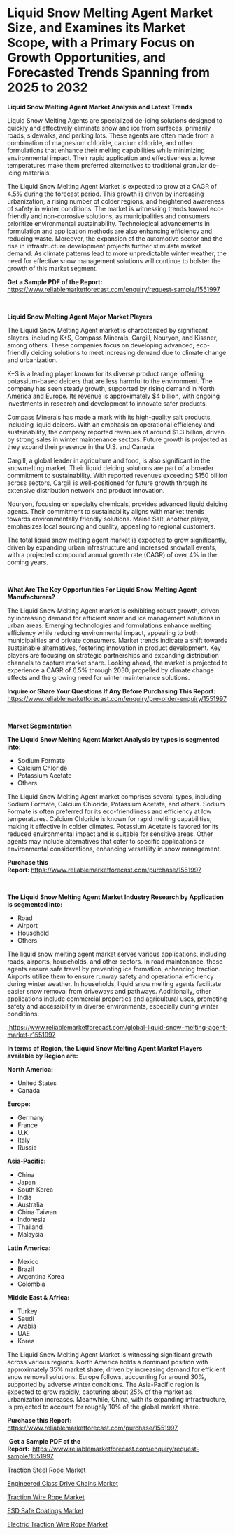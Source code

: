 <p><h1>Liquid Snow Melting Agent Market Size, and Examines its Market Scope, with a Primary Focus on Growth Opportunities, and Forecasted Trends Spanning from 2025 to 2032</h1></p><p><strong>Liquid Snow Melting Agent Market Analysis and Latest Trends</strong></p>
<p><p>Liquid Snow Melting Agents are specialized de-icing solutions designed to quickly and effectively eliminate snow and ice from surfaces, primarily roads, sidewalks, and parking lots. These agents are often made from a combination of magnesium chloride, calcium chloride, and other formulations that enhance their melting capabilities while minimizing environmental impact. Their rapid application and effectiveness at lower temperatures make them preferred alternatives to traditional granular de-icing materials.</p><p>The Liquid Snow Melting Agent Market is expected to grow at a CAGR of 4.5% during the forecast period. This growth is driven by increasing urbanization, a rising number of colder regions, and heightened awareness of safety in winter conditions. The market is witnessing trends toward eco-friendly and non-corrosive solutions, as municipalities and consumers prioritize environmental sustainability. Technological advancements in formulation and application methods are also enhancing efficiency and reducing waste. Moreover, the expansion of the automotive sector and the rise in infrastructure development projects further stimulate market demand. As climate patterns lead to more unpredictable winter weather, the need for effective snow management solutions will continue to bolster the growth of this market segment.</p></p>
<p><strong>Get a Sample PDF of the Report:&nbsp;</strong> <a href="https://www.reliablemarketforecast.com/enquiry/request-sample/1551997?utm_campaign=1144&utm_medium=2&utm_source=Github&utm_content=ia&utm_term=02042025&utm_id=liquid-snow-melting-agent">https://www.reliablemarketforecast.com/enquiry/request-sample/1551997</a></p>
<p>&nbsp;</p>
<p><strong>Liquid Snow Melting Agent Major Market Players</strong></p>
<p><p>The Liquid Snow Melting Agent market is characterized by significant players, including K+S, Compass Minerals, Cargill, Nouryon, and Kissner, among others. These companies focus on developing advanced, eco-friendly deicing solutions to meet increasing demand due to climate change and urbanization.</p><p>K+S is a leading player known for its diverse product range, offering potassium-based deicers that are less harmful to the environment. The company has seen steady growth, supported by rising demand in North America and Europe. Its revenue is approximately $4 billion, with ongoing investments in research and development to innovate safer products.</p><p>Compass Minerals has made a mark with its high-quality salt products, including liquid deicers. With an emphasis on operational efficiency and sustainability, the company reported revenues of around $1.3 billion, driven by strong sales in winter maintenance sectors. Future growth is projected as they expand their presence in the U.S. and Canada.</p><p>Cargill, a global leader in agriculture and food, is also significant in the snowmelting market. Their liquid deicing solutions are part of a broader commitment to sustainability. With reported revenues exceeding $150 billion across sectors, Cargill is well-positioned for future growth through its extensive distribution network and product innovation.</p><p>Nouryon, focusing on specialty chemicals, provides advanced liquid deicing agents. Their commitment to sustainability aligns with market trends towards environmentally friendly solutions. Maine Salt, another player, emphasizes local sourcing and quality, appealing to regional customers.</p><p>The total liquid snow melting agent market is expected to grow significantly, driven by expanding urban infrastructure and increased snowfall events, with a projected compound annual growth rate (CAGR) of over 4% in the coming years.</p></p>
<p>&nbsp;</p>
<p><strong>What Are The Key Opportunities For Liquid Snow Melting Agent Manufacturers?</strong></p>
<p><p>The Liquid Snow Melting Agent market is exhibiting robust growth, driven by increasing demand for efficient snow and ice management solutions in urban areas. Emerging technologies and formulations enhance melting efficiency while reducing environmental impact, appealing to both municipalities and private consumers. Market trends indicate a shift towards sustainable alternatives, fostering innovation in product development. Key players are focusing on strategic partnerships and expanding distribution channels to capture market share. Looking ahead, the market is projected to experience a CAGR of 6.5% through 2030, propelled by climate change effects and the growing need for winter maintenance solutions.</p></p>
<p><strong>Inquire or Share Your Questions If Any Before Purchasing This Report:</strong> <a href="https://www.reliablemarketforecast.com/enquiry/pre-order-enquiry/1551997?utm_campaign=1144&utm_medium=2&utm_source=Github&utm_content=ia&utm_term=02042025&utm_id=liquid-snow-melting-agent">https://www.reliablemarketforecast.com/enquiry/pre-order-enquiry/1551997</a></p>
<p>&nbsp;</p>
<p><strong>Market Segmentation</strong></p>
<p><strong>The Liquid Snow Melting Agent Market Analysis by types is segmented into:</strong></p>
<p><ul><li>Sodium Formate</li><li>Calcium Chloride</li><li>Potassium Acetate</li><li>Others</li></ul></p>
<p><p>The Liquid Snow Melting Agent market comprises several types, including Sodium Formate, Calcium Chloride, Potassium Acetate, and others. Sodium Formate is often preferred for its eco-friendliness and efficiency at low temperatures. Calcium Chloride is known for rapid melting capabilities, making it effective in colder climates. Potassium Acetate is favored for its reduced environmental impact and is suitable for sensitive areas. Other agents may include alternatives that cater to specific applications or environmental considerations, enhancing versatility in snow management.</p></p>
<p><strong>Purchase this Report:&nbsp;</strong><a href="https://www.reliablemarketforecast.com/purchase/1551997?utm_campaign=1144&utm_medium=2&utm_source=Github&utm_content=ia&utm_term=02042025&utm_id=liquid-snow-melting-agent">https://www.reliablemarketforecast.com/purchase/1551997</a></p>
<p>&nbsp;</p>
<p><strong>The Liquid Snow Melting Agent Market Industry Research by Application is segmented into:</strong></p>
<p><ul><li>Road</li><li>Airport</li><li>Household</li><li>Others</li></ul></p>
<p><p>The liquid snow melting agent market serves various applications, including roads, airports, households, and other sectors. In road maintenance, these agents ensure safe travel by preventing ice formation, enhancing traction. Airports utilize them to ensure runway safety and operational efficiency during winter weather. In households, liquid snow melting agents facilitate easier snow removal from driveways and pathways. Additionally, other applications include commercial properties and agricultural uses, promoting safety and accessibility in diverse environments, especially during winter conditions.</p></p>
<p><a href="https://www.reliablemarketforecast.com/global-liquid-snow-melting-agent-market-r1551997?utm_campaign=1144&utm_medium=2&utm_source=Github&utm_content=ia&utm_term=02042025&utm_id=liquid-snow-melting-agent">&nbsp;https://www.reliablemarketforecast.com/global-liquid-snow-melting-agent-market-r1551997</a></p>
<p><strong>In terms of Region, the Liquid Snow Melting Agent Market Players available by Region are:</strong></p>
<p>
    <p> <strong> North America: </strong>
        <ul>
            <li>United States</li>
            <li>Canada</li>
        </ul>
        </p> 
    <p> <strong> Europe: </strong>
        <ul>
            <li>Germany</li>
            <li>France</li>
            <li>U.K.</li>
            <li>Italy</li>
            <li>Russia</li>
        </ul>
        </p> 
    <p> <strong> Asia-Pacific: </strong>
        <ul>
            <li>China</li>
            <li>Japan</li>
            <li>South Korea</li>
            <li>India</li>
            <li>Australia</li>
            <li>China Taiwan</li>
            <li>Indonesia</li>
            <li>Thailand</li>
            <li>Malaysia</li>
        </ul>
        </p> 
    <p> <strong> Latin America: </strong>
        <ul>
            <li>Mexico</li>
            <li>Brazil</li>
            <li>Argentina Korea</li>
            <li>Colombia</li>
        </ul>
        </p> 
    <p> <strong> Middle East & Africa: </strong>
        <ul>
            <li>Turkey</li>
            <li>Saudi</li>
            <li>Arabia</li>
            <li>UAE</li>
            <li>Korea</li>
        </ul>
    </p>
    </p>
<p><p>The Liquid Snow Melting Agent Market is witnessing significant growth across various regions. North America holds a dominant position with approximately 35% market share, driven by increasing demand for efficient snow removal solutions. Europe follows, accounting for around 30%, supported by adverse winter conditions. The Asia-Pacific region is expected to grow rapidly, capturing about 25% of the market as urbanization increases. Meanwhile, China, with its expanding infrastructure, is projected to account for roughly 10% of the global market share.</p></p>
<p><strong>Purchase this Report: </strong><a href="https://www.reliablemarketforecast.com/purchase/1551997?utm_campaign=1144&utm_medium=2&utm_source=Github&utm_content=ia&utm_term=02042025&utm_id=liquid-snow-melting-agent">https://www.reliablemarketforecast.com/purchase/1551997</a></p>
<p>&nbsp;<strong>Get a Sample PDF of the Report:&nbsp;&nbsp;</strong><a href="https://www.reliablemarketforecast.com/enquiry/request-sample/1551997?utm_campaign=1144&utm_medium=2&utm_source=Github&utm_content=ia&utm_term=02042025&utm_id=liquid-snow-melting-agent">https://www.reliablemarketforecast.com/enquiry/request-sample/1551997</a></p>
<p><strong></strong></p>
<p><p><a href="https://github.com/spineamosa0e/Market-Research-Report-List-1/blob/main/traction-steel-rope-market.md?utm_campaign=1144&utm_medium=2&utm_source=Github&utm_content=ia&utm_term=02042025&utm_id=liquid-snow-melting-agent">Traction Steel Rope Market</a></p><p><a href="https://github.com/maaniwilka9y/Market-Research-Report-List-1/blob/main/engineered-class-drive-chains-market.md?utm_campaign=1144&utm_medium=2&utm_source=Github&utm_content=ia&utm_term=02042025&utm_id=liquid-snow-melting-agent">Engineered Class Drive Chains Market</a></p><p><a href="https://github.com/dumanelina6v/Market-Research-Report-List-1/blob/main/traction-wire-rope-market.md?utm_campaign=1144&utm_medium=2&utm_source=Github&utm_content=ia&utm_term=02042025&utm_id=liquid-snow-melting-agent">Traction Wire Rope Market</a></p><p><a href="https://github.com/waldarolka1j/Market-Research-Report-List-1/blob/main/esd-safe-coatings-market.md?utm_campaign=1144&utm_medium=2&utm_source=Github&utm_content=ia&utm_term=02042025&utm_id=liquid-snow-melting-agent">ESD Safe Coatings Market</a></p><p><a href="https://github.com/dekamrapinq1/Market-Research-Report-List-1/blob/main/electric-traction-wire-rope-market.md?utm_campaign=1144&utm_medium=2&utm_source=Github&utm_content=ia&utm_term=02042025&utm_id=liquid-snow-melting-agent">Electric Traction Wire Rope Market</a></p></p>